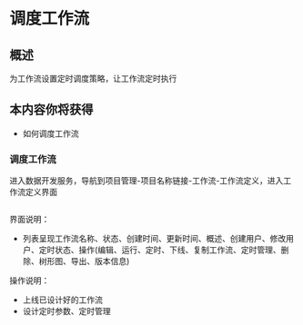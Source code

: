 # 调度工作流

## 概述      

为工作流设置定时调度策略，让工作流定时执行

## 本内容你将获得

- 如何调度工作流


### 调度工作流

进入数据开发服务，导航到项目管理-项目名称链接-工作流-工作流定义，进入工作流定义界面

<img :src="$withBase('/operation/data_dev_04.png')">

界面说明：

- 列表呈现工作流名称、状态、创建时间、更新时间、概述、创建用户、修改用户、定时状态、操作(编辑、运行、定时、下线、复制工作流、定时管理、删除、树形图、导出、版本信息)

操作说明：

- 上线已设计好的工作流
- 设计定时参数、定时管理






